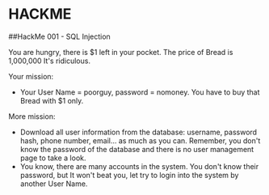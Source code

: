 # HACKME
##HackMe 001 - SQL Injection

You are hungry, there is $1 left in your pocket.
The price of Bread is 1,000,000 It's ridiculous. 

Your mission:
* Your User Name = poorguy, password = nomoney. You have to buy that Bread with $1 only.

More mission: 
* Download all user information from the database: username,  password hash, phone number, email... as much as you can. Remember, you don't know the password of the database and there is no user management page to take a look.
* You know, there are many accounts in the system. You don't know their password, but It won't beat you, let try to login into the system by another User Name.
